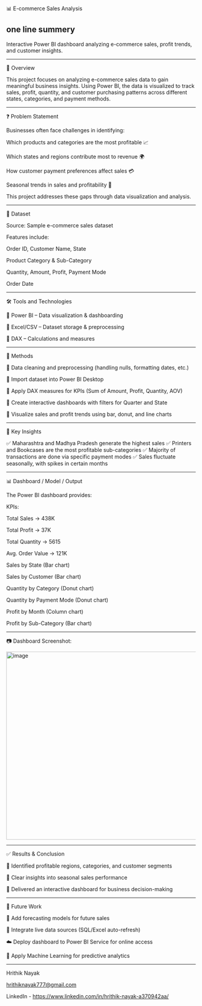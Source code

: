📊 E-commerce Sales Analysis

one line summery
-----------------------------------------------------------------------------------------------------------------------------------------------------------------------------------------------------------------

Interactive Power BI dashboard analyzing e-commerce sales, profit trends, and customer insights.

-----------------------------------------------------------------------------------------------------------------------------------------------------------------------------------------------------------------
📖 Overview

This project focuses on analyzing e-commerce sales data to gain meaningful business insights. Using Power BI, the data is visualized to track sales, profit, quantity, and customer purchasing patterns across different states, categories, and payment methods.

-----------------------------------------------------------------------------------------------------------------------------------------------------------------------------------------------------------------
❓ Problem Statement

Businesses often face challenges in identifying:

Which products and categories are the most profitable 📈

Which states and regions contribute most to revenue 🌍

How customer payment preferences affect sales 💳

Seasonal trends in sales and profitability 📅

This project addresses these gaps through data visualization and analysis.

-----------------------------------------------------------------------------------------------------------------------------------------------------------------------------------------------------------------
📂 Dataset

Source: Sample e-commerce sales dataset

Features include:

Order ID, Customer Name, State

Product Category & Sub-Category

Quantity, Amount, Profit, Payment Mode

Order Date

-----------------------------------------------------------------------------------------------------------------------------------------------------------------------------------------------------------------
🛠️ Tools and Technologies

🔹 Power BI – Data visualization & dashboarding

🔹 Excel/CSV – Dataset storage & preprocessing

🔹 DAX – Calculations and measures

-----------------------------------------------------------------------------------------------------------------------------------------------------------------------------------------------------------------
🔎 Methods

📌 Data cleaning and preprocessing (handling nulls, formatting dates, etc.)

📌 Import dataset into Power BI Desktop

📌 Apply DAX measures for KPIs (Sum of Amount, Profit, Quantity, AOV)

📌 Create interactive dashboards with filters for Quarter and State

📌 Visualize sales and profit trends using bar, donut, and line charts

-----------------------------------------------------------------------------------------------------------------------------------------------------------------------------------------------------------------
📌 Key Insights

✅ Maharashtra and Madhya Pradesh generate the highest sales
✅ Printers and Bookcases are the most profitable sub-categories
✅ Majority of transactions are done via specific payment modes
✅ Sales fluctuate seasonally, with spikes in certain months

-----------------------------------------------------------------------------------------------------------------------------------------------------------------------------------------------------------------
📊 Dashboard / Model / Output

The Power BI dashboard provides:

KPIs:

Total Sales → 438K

Total Profit → 37K

Total Quantity → 5615

Avg. Order Value → 121K

Sales by State (Bar chart)

Sales by Customer (Bar chart)

Quantity by Category (Donut chart)

Quantity by Payment Mode (Donut chart)

Profit by Month (Column chart)

Profit by Sub-Category (Bar chart)

-----------------------------------------------------------------------------------------------------------------------------------------------------------------------------------------------------------------
📷 Dashboard Screenshot:

<img width="889" height="500" alt="image" src="https://github.com/user-attachments/assets/f1a11009-fbee-4381-bc16-bc3a6448b362" />

-----------------------------------------------------------------------------------------------------------------------------------------------------------------------------------------------------------------
✅ Results & Conclusion

📍 Identified profitable regions, categories, and customer segments

📍 Clear insights into seasonal sales performance

📍 Delivered an interactive dashboard for business decision-making

-----------------------------------------------------------------------------------------------------------------------------------------------------------------------------------------------------------------
🚀 Future Work

🔮 Add forecasting models for future sales

🔄 Integrate live data sources (SQL/Excel auto-refresh)

☁️ Deploy dashboard to Power BI Service for online access

🤖 Apply Machine Learning for predictive analytics

-----------------------------------------------------------------------------------------------------------------------------------------------------------------------------------------------------------------
Hrithik Nayak

hrithiknayak777@gmail.com

LinkedIn - https://www.linkedin.com/in/hrithik-nayak-a370942aa/
